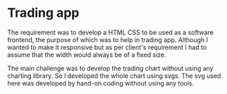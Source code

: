 # Trading app

The requirement was to develop a HTML CSS to be used as a software frontend, the purpose of which was to help in trading app. Although I wanted to make it responsive but as per client's requirement I had to assume that the width would always be of a fixed size.

The main challenge was to develop the trading chart without using any charting library. So I developed the whole chart using svgs. The svg used here was developed by hand-on coding without using any tools.

